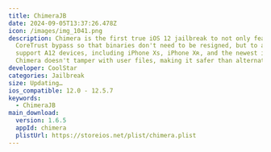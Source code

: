 ```yaml
---
title: ChimeraJB
date: 2024-09-05T13:37:26.478Z
icon: /images/img_1041.png
description: Chimera is the first true iOS 12 jailbreak to not only feature a
  CoreTrust bypass so that binaries don't need to be resigned, but to also
  support A12 devices, including iPhone Xs, iPhone Xʀ, and the newest iPads.
  Chimera doesn't tamper with user files, making it safer than alternatives.
developer: CoolStar
categories: Jailbreak
size: Updating…
ios_compatible: 12.0 - 12.5.7
keywords:
  - ChimeraJB
main_download:
  version: 1.6.5
  appId: chimera
  plistUrl: https://storeios.net/plist/chimera.plist
---
```

